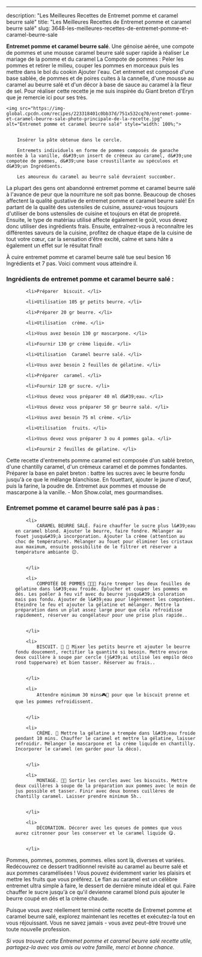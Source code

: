---
description: "Les Meilleures Recettes de Entremet pomme et caramel beurre salé"
title: "Les Meilleures Recettes de Entremet pomme et caramel beurre salé"
slug: 3648-les-meilleures-recettes-de-entremet-pomme-et-caramel-beurre-sale

<p>
	<strong>Entremet pomme et caramel beurre salé</strong>. 
	Une génoise aérée, une compote de pommes et une mousse caramel beurre salé super rapide à réaliser Le mariage de la pomme et du caramel La Compote de pommes : Peler les pommes et retirer le milieu, couper les pommes en morceaux puis les mettre dans le bol du cookin Ajouter l&#39;eau. Cet entremet est composé d&#39;une base sablée, de pommes et de poires cuites à la cannelle, d&#39;une mousse au caramel au beurre salé et d&#39;un décor à base de sauce au caramel à la fleur de sel. Pour réaliser cette recette je me suis inspirée du Giant breton d&#39;Eryn que je remercie ici pour ses très.
</p>
<p>
	
	<img src="https://img-global.cpcdn.com/recipes/223318401c0bb37d/751x532cq70/entremet-pomme-et-caramel-beurre-sale-photo-principale-de-la-recette.jpg" alt="Entremet pomme et caramel beurre salé" style="width: 100%;">
	
	
		Insérer la pâte obtenue dans le cercle.
	
		Entremets individuels en forme de pommes composés de ganache montée à la vanille, d&#39;un insert de crémeux au caramel, d&#39;une compotée de pommes, d&#39;une base croustillante au spéculoos et d&#39;un Ingrédients.
	
		Les amoureux du caramel au beurre salé devraient succomber.
	
</p>

La plupart des gens ont abandonné entremet pomme et caramel beurre salé à l'avance de peur que la nourriture ne soit pas bonne. Beaucoup de choses affectent la qualité gustative de entremet pomme et caramel beurre salé! En partant de la qualité des ustensiles de cuisine, assurez-vous toujours d'utiliser de bons ustensiles de cuisine et toujours en état de propreté. Ensuite, le type de matériau utilisé affecte également le goût, vous devez donc utiliser des ingrédients frais. Ensuite, entraînez-vous à reconnaître les différentes saveurs de la cuisine, profitez de chaque étape de la cuisine de tout votre cœur, car la sensation d'être excité, calme et sans hâte a également un effet sur le résultat final!

<!--inarticleads1-->

À cuire entremet pomme et caramel beurre salé tue seul besion 16 Ingrédients et 7 pas. Voici comment vous atteindre il.

<h3>Ingrédients de entremet pomme et caramel beurre salé :</h3>

<ol>
	
		<li>Préparer  biscuit. </li>
	
		<li>Utilisation 105 gr petits beurre. </li>
	
		<li>Préparer 20 gr beurre. </li>
	
		<li>Utilisation  crème. </li>
	
		<li>Vous avez besoin 130 gr mascarpone. </li>
	
		<li>Fournir 130 gr crème liquide. </li>
	
		<li>Utilisation  Caramel beurre salé. </li>
	
		<li>Vous avez besoin 2 feuilles de gélatine. </li>
	
		<li>Préparer  caramel. </li>
	
		<li>Fournir 120 gr sucre. </li>
	
		<li>Vous devez vous préparer 40 ml d&#39;eau. </li>
	
		<li>Vous devez vous préparer 50 gr beurre salé. </li>
	
		<li>Vous avez besoin 75 ml crème. </li>
	
		<li>Utilisation  fruits. </li>
	
		<li>Vous devez vous préparer 3 ou 4 pommes gala. </li>
	
		<li>Fournir 2 feuilles de gélatine. </li>
	
</ol>

Cette recette d&#39;entremets pomme caramel est composée d&#39;un sablé breton, d&#39;une chantilly caramel, d&#39;un crémeux caramel et de pommes fondantes. Préparer la base en palet breton : battre les sucres avec le beurre fondu jusqu&#39;à ce que le mélange blanchisse. En fouettant, ajouter le jaune d&#39;œuf, puis la farine, la poudre de. Entremet aux pommes et mousse de mascarpone à la vanille. - Mon Show.colat, mes gourmandises. 

<!--inarticleads2-->

<h3>Entremet pomme et caramel beurre salé pas à pas :</h3>

<ol>
	
		<li>
			CARAMEL BEURRE SALÉ. Faire chauffer le sucre plus l&#39;eau en caramel blond. Ajouter le beurre, faire fondre. Mélanger au fouet jusqu&#39;à incorporation. Ajouter la crème (attention au choc de température). Mélanger au fouet pour éliminer les cristaux aux maximum, ensuite possibilité de le filtrer et réserver a température ambiante 😊.
			
			
		</li>
	
		<li>
			COMPOTÉE DE POMMES 🍎🍏🍎 Faire tremper les deux feuilles de gélatine dans l&#39;eau froide. Éplucher et couper les pommes en dés. Les poêler à feu vif avec du beurre jusqu&#39;à coloration mais pas fondu. Ajouter de l&#39;eau pour légèrement les compotées. Éteindre le feu et ajouter la gélatine et mélanger. Mettre la préparation dans un plat assez large pour que cela refroidisse rapidement, réserver au congélateur pour une prise plus rapide..
			
			
		</li>
	
		<li>
			BISCUIT. 🍪 🍪 Mixer les petits beurre et ajouter le beurre fondu doucement, rectifier la quantité si besoin. Mettre environ deux cuillère à soupe par cercle (j&#39;ai utilisé les empilo déco rond tupperware) et bien tasser. Réserver au frais..
			
			
		</li>
	
		<li>
			Attendre minimum 30 mins🎮🎲 pour que le biscuit prenne et que les pommes refroidissent.
			
			
		</li>
	
		<li>
			CRÈME. 🍶 Mettre la gélatine a trempée dans l&#39;eau froide pendant 10 mins. Chauffer le caramel et mettre la gélatine, laisser refroidir. Mélanger le mascarpone et la crème liquide en chantilly. Incorporer le caramel (en garder pour la déco).
			
			
		</li>
	
		<li>
			MONTAGE. 🍰🥧 Sortir les cercles avec les biscuits. Mettre deux cuillères à soupe de la préparation aux pommes avec le moin de jus possible et tasser. Finir avec deux bonnes cuillères de chantilly caramel. Laisser prendre minimum 5h..
			
			
		</li>
	
		<li>
			DÉCORATION. Décorer avec les queues de pommes que vous aurez citronner pour les conserver et le caramel liquide 😋.
			
			
		</li>
	
</ol>

Pommes, pommes, pommes, pommes. elles sont là, diverses et variées. Redécouvrez ce dessert traditionnel revisité au caramel au beurre salé et aux pommes caramélisées ! Vous pouvez évidemment varier les plaisirs et mettre les fruits que vous préférez. Le flan au caramel est un célèbre entremet ultra simple à faire, le dessert de dernière minute idéal et qui. Faire chauffer le sucre jusqu&#39;à ce qu&#39;il devienne caramel blond puis ajouter le beurre coupé en dés et la crème chaude. 

<!--inarticleads1-->

<p>
Puisque vous avez réellement terminé cette recette de Entremet pomme et caramel beurre salé, explorez maintenant les recettes et exécutez-la tout en vous réjouissant. Vous ne savez jamais - vous avez peut-être trouvé une toute nouvelle profession.
</p>

<p>
<i>Si vous trouvez cette Entremet pomme et caramel beurre salé recette utile, partagez-la avec vos amis ou votre famille, merci et bonne chance.</i>
</p>
